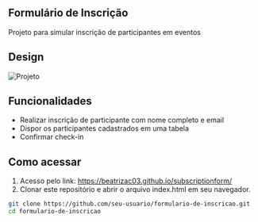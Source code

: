 ## Formulário de Inscrição

Projeto para simular inscrição de participantes em eventos

## Design

![Projeto](https://github.com/beatrizac03/subscriptionform/assets/134962161/162cebc2-9d9b-45e1-b0e3-8f409d0e3ee9)


## Funcionalidades
- Realizar inscrição de participante com nome completo e email
- Dispor os participantes cadastrados em uma tabela
- Confirmar check-in

## Como acessar
1. Acesso pelo link: https://beatrizac03.github.io/subscriptionform/
2. Clonar este repositório e abrir o arquivo index.html em seu navegador.

```bash
git clone https://github.com/seu-usuario/formulario-de-inscricao.git
cd formulario-de-inscricao

